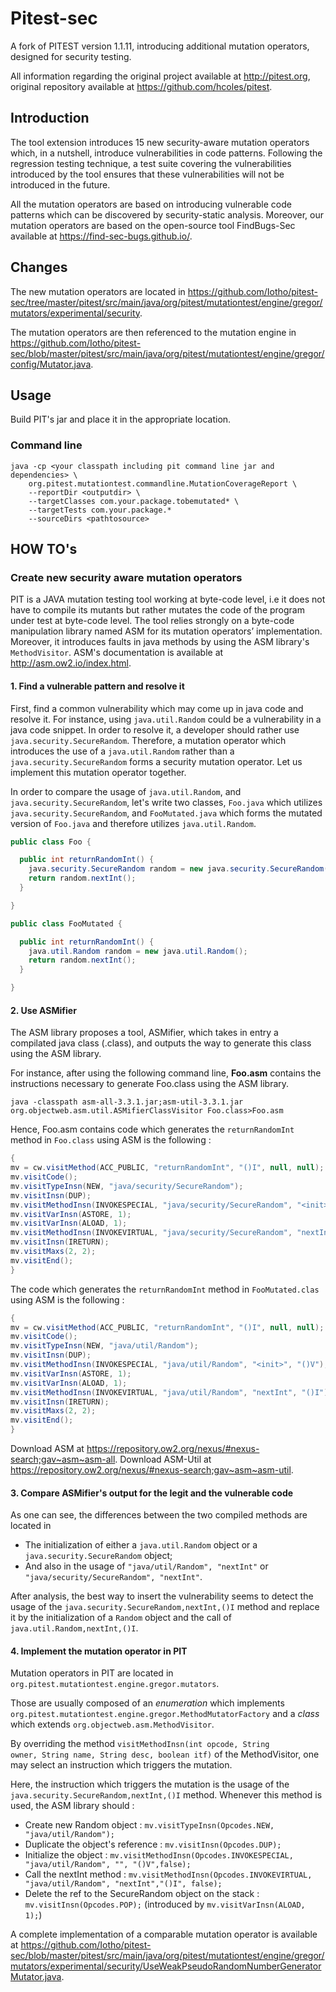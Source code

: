 # Pitest-sec
A fork of PITEST version 1.1.11, introducing additional mutation operators, designed for security testing. 

All information regarding the original project available at http://pitest.org, original repository available at https://github.com/hcoles/pitest.


## Introduction
The tool extension introduces 15 new security-aware mutation operators which, in a nutshell, introduce vulnerabilities in code patterns. Following the regression testing technique, a test suite covering the vulnerabilities introduced by the tool ensures that these vulnerabilities will not be introduced in the future.

All the mutation operators are based on introducing vulnerable code patterns which can be discovered by security-static analysis. Moreover, our mutation operators are based on the open-source tool FindBugs-Sec available at https://find-sec-bugs.github.io/.

## Changes
The new mutation operators are located in https://github.com/Iotho/pitest-sec/tree/master/pitest/src/main/java/org/pitest/mutationtest/engine/gregor/mutators/experimental/security.

The mutation operators are then referenced to the mutation engine in https://github.com/Iotho/pitest-sec/blob/master/pitest/src/main/java/org/pitest/mutationtest/engine/gregor/config/Mutator.java.

## Usage
Build PIT's jar and place it in the appropriate location. 

### Command line
```
java -cp <your classpath including pit command line jar and dependencies> \
    org.pitest.mutationtest.commandline.MutationCoverageReport \
    --reportDir <outputdir> \
    --targetClasses com.your.package.tobemutated* \
    --targetTests com.your.package.*
    --sourceDirs <pathtosource>
```

## HOW TO's

### Create new security aware mutation operators
PIT is a JAVA mutation testing tool working at byte-code level, i.e it does not have to compile its mutants but rather mutates the code of the program under test at byte-code level. The tool relies strongly on a byte-code manipulation library named ASM for its mutation operators’ implementation. Moreover, it introduces faults in java methods by using the ASM library's <code>MethodVisitor</code>. ASM's documentation is available at http://asm.ow2.io/index.html.

#### 1. Find a vulnerable pattern and resolve it
First, find a common vulnerability which may come up in java code and resolve it. For instance, using <code>java.util.Random</code> could be a vulnerability in a java code snippet. In order to resolve it, a developer should rather use <code>java.security.SecureRandom</code>. Therefore, a mutation operator which introduces the use of a <code>java.util.Random</code> rather than a <code>java.security.SecureRandom</code> forms a security mutation operator. Let us implement this mutation operator together.

In order to compare the usage of <code>java.util.Random</code>, and <code>java.security.SecureRandom</code>, let's write two classes, <code>Foo.java</code> which utilizes <code>java.security.SecureRandom</code>, and <code>FooMutated.java</code> which forms the mutated version of <code>Foo.java</code> and therefore utilizes <code>java.util.Random</code>.

```java
public class Foo {

  public int returnRandomInt() {
    java.security.SecureRandom random = new java.security.SecureRandom();
    return random.nextInt();
  }

}
```

```java
public class FooMutated {

  public int returnRandomInt() {
    java.util.Random random = new java.util.Random();
    return random.nextInt();
  }

}
```

#### 2. Use ASMifier
The ASM library proposes a tool, ASMifier, which takes in entry a compilated java class (.class), and outputs the way to generate this class using the ASM library. 

For instance, after using the following command line, <b>Foo.asm</b> contains the instructions necessary to generate Foo.class using the ASM library.
```
java -classpath asm-all-3.3.1.jar;asm-util-3.3.1.jar org.objectweb.asm.util.ASMifierClassVisitor Foo.class>Foo.asm
```

Hence, Foo.asm contains code which generates the <code>returnRandomInt</code> method in <code>Foo.class</code> using ASM is the following :
```java
{
mv = cw.visitMethod(ACC_PUBLIC, "returnRandomInt", "()I", null, null);
mv.visitCode();
mv.visitTypeInsn(NEW, "java/security/SecureRandom");
mv.visitInsn(DUP);
mv.visitMethodInsn(INVOKESPECIAL, "java/security/SecureRandom", "<init>", "()V");
mv.visitVarInsn(ASTORE, 1);
mv.visitVarInsn(ALOAD, 1);
mv.visitMethodInsn(INVOKEVIRTUAL, "java/security/SecureRandom", "nextInt", "()I");
mv.visitInsn(IRETURN);
mv.visitMaxs(2, 2);
mv.visitEnd();
}
```

The code which generates the <code>returnRandomInt</code> method in <code>FooMutated.clas</code> using ASM is the following :
```java
{
mv = cw.visitMethod(ACC_PUBLIC, "returnRandomInt", "()I", null, null);
mv.visitCode();
mv.visitTypeInsn(NEW, "java/util/Random");
mv.visitInsn(DUP);
mv.visitMethodInsn(INVOKESPECIAL, "java/util/Random", "<init>", "()V");
mv.visitVarInsn(ASTORE, 1);
mv.visitVarInsn(ALOAD, 1);
mv.visitMethodInsn(INVOKEVIRTUAL, "java/util/Random", "nextInt", "()I");
mv.visitInsn(IRETURN);
mv.visitMaxs(2, 2);
mv.visitEnd();
}
```

Download ASM at https://repository.ow2.org/nexus/#nexus-search;gav~asm~asm-all.
Download ASM-Util at https://repository.ow2.org/nexus/#nexus-search;gav~asm~asm-util.

#### 3. Compare ASMifier's output for the legit and the vulnerable code
As one can see, the differences between the two compiled methods are located in 
<ul>
	<li>The initialization of either a <code>java.util.Random</code> object or a <code>java.security.SecureRandom</code> object;</li>
	<li>And also in the usage of <code>"java/util/Random", "nextInt"</code> or <code>"java/security/SecureRandom", "nextInt"</code>.</li>
</ul>

After analysis, the best way to insert the vulnerability seems to detect the usage of the <code>java.security.SecureRandom,nextInt,()I</code> method and replace it by the initialization of a <code>Random</code> object and the call of <code>java.util.Random,nextInt,()I</code>.

#### 4. Implement the mutation operator in PIT
Mutation operators in PIT are located in <code>org.pitest.mutationtest.engine.gregor.mutators</code>.

Those are usually composed of an <i>enumeration</i> which implements <code>org.pitest.mutationtest.engine.gregor.MethodMutatorFactory</code> and a <i>class</i> which extends <code>org.objectweb.asm.MethodVisitor</code>.

By overriding the method <code>visitMethodInsn(int opcode, String owner, String name, String desc, boolean itf)</code> of the MethodVisitor, one may select an instruction which triggers the mutation.

Here, the instruction which triggers the mutation is the usage of the <code>java.security.SecureRandom,nextInt,()I</code> method. Whenever this method is used, the ASM library should :
<ul>
	<li>Create new Random object : <code>mv.visitTypeInsn(Opcodes.NEW, "java/util/Random");</code></li>
	<li>Duplicate the object's reference : <code>mv.visitInsn(Opcodes.DUP);</code></li>
	<li>Initialize the object : <code>mv.visitMethodInsn(Opcodes.INVOKESPECIAL, "java/util/Random", "<init>", "()V",false);</code></li>
  <li>Call the nextInt method : <code>mv.visitMethodInsn(Opcodes.INVOKEVIRTUAL, "java/util/Random", "nextInt","()I", false); </code></li>
  <li>Delete the ref to the SecureRandom object on the stack : <code>mv.visitInsn(Opcodes.POP);</code> (introduced by <code>mv.visitVarInsn(ALOAD, 1);</code>)</li>
</ul>

A complete implementation of a comparable mutation operator is available at https://github.com/Iotho/pitest-sec/blob/master/pitest/src/main/java/org/pitest/mutationtest/engine/gregor/mutators/experimental/security/UseWeakPseudoRandomNumberGeneratorMutator.java.
